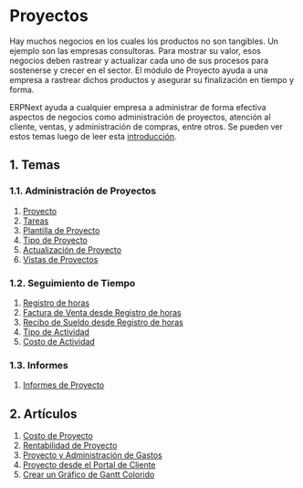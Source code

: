 <!-- add-breadcrumbs -->
# Proyectos

Hay muchos negocios en los cuales los productos no son tangibles. Un ejemplo son las empresas consultoras. Para mostrar su valor, esos negocios deben rastrear y actualizar cada uno de sus procesos para sostenerse y crecer en el sector. El módulo de Proyecto ayuda a una empresa a rastrear dichos productos y asegurar su finalización en tiempo y forma.

ERPNext ayuda a cualquier empresa a administrar de forma efectiva aspectos de negocios como administración de proyectos, atención al cliente, ventas, y administración de compras, entre otros. Se pueden ver estos temas luego de leer esta [introducción](/docs/user/manual/en/projects/introduction).


## 1. Temas
### 1.1. Administración de Proyectos
1. [Proyecto](/docs/user/manual/es/projects/project)
1. [Tareas](/docs/user/manual/es/projects/tasks)
1. [Plantilla de Proyecto](/docs/user/manual/es/projects/project-template)
1. [Tipo de Proyecto](/docs/user/manual/es/projects/project-type)
1. [Actualización de Proyecto](/docs/user/manual/es/projects/project-update)
1. [Vistas de Proyectos](/docs/user/manual/es/projects/project-views)

### 1.2. Seguimiento de Tiempo
1. [Registro de horas](/docs/user/manual/es/projects/timesheets/)
1. [Factura de Venta desde Registro de horas](/docs/user/manual/es/projects/sales-invoice-from-timesheet)
1. [Recibo de Sueldo desde Registro de horas](/docs/user/manual/es/projects/salary-slip-from-timesheet)
1. [Tipo de Actividad](/docs/user/manual/es/projects/activity-type)
1. [Costo de Actividad](/docs/user/manual/es/projects/activity-cost)

### 1.3. Informes
1. [Informes de Proyecto](/docs/user/manual/es/projects/project-reports)

## 2. Artículos
1. [Costo de Proyecto](/docs/user/manual/es/projects/project-costing)
1. [Rentabilidad de Proyecto](/docs/user/manual/es/projects/project-profitability)
1. [Proyecto y Administración de Gastos](/docs/user/manual/es/projects/project-expense-claims)
1. [Proyecto desde el Portal de Cliente](/docs/user/manual/es/projects/project-customer-portal)
1. [Crear un Gráfico de Gantt Colorido](/docs/user/manual/es/projects/articles/make-a-colorful-gantt-chart)
